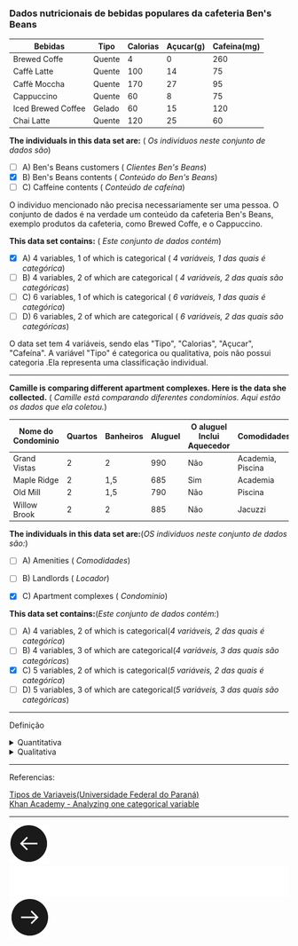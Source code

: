 ### Dados nutricionais de bebidas populares da cafeteria Ben's Beans

|Bebidas|Tipo|Calorias|Açucar(g)|Cafeina(mg)|
|----|----|----|----|----|
|Brewed Coffe|Quente|4|0|260
|Caffè Latte|Quente|100|14|75|
|Caffè	Moccha|Quente|170|27|95|
|Cappuccino|Quente|60|8|75|
|Iced Brewed Coffee|Gelado|60|15|120|
|Chai Latte	|Quente|120|25|60|


**The individuals in this data set are:** ( _Os individuos neste conjunto de dados são_)

- [ ] A) Ben's Beans customers ( _Clientes Ben's Beans_)
- [X] B) Ben's Beans contents ( _Conteúdo do Ben's Beans_)
- [ ] C) Caffeine contents ( _Conteúdo de cafeína_)

O individuo mencionado não precisa necessariamente ser uma pessoa.
O conjunto de dados é na verdade um conteúdo da cafeteria Ben's Beans, exemplo produtos da cafeteria, como Brewed Coffe, e o Cappuccino.

**This data set contains:** ( _Este conjunto de dados contém_)

- [X] A) 4 variables, 1 of which is categorical ( _4 variáveis, 1 das quais é categórica_)
- [ ] B) 4 variables, 2 of which are categorical ( _4 variáveis, 2 das quais são categóricas_)
- [ ] C) 6 variables, 1 of which is categorical ( _6 variáveis, 1 das quais é categórica_)
- [ ] D) 6 variables, 2 of which are categorical ( _6 variáveis, 2 das quais são categóricas_)

O data set tem 4 variáveis, sendo elas "Tipo", "Calorias", "Açucar", "Cafeína".
A variável "Tipo" é categorica ou qualitativa, pois não possui categoria .Ela representa uma classificação individual.

------------------------------
**Camille is comparing different apartment complexes. Here is the data she collected.** ( *Camille está comparando diferentes condominios. Aqui estão os dados que ela coletou.*)


Nome do Condominio | Quartos | Banheiros | Aluguel | O aluguel Inclui Aquecedor | Comodidades|
| - | - | - | - | - | - |
| Grand Vistas | 2 | 2 | 990 | Não | Academia, Piscina |
|Maple Ridge | 2 | 1,5 | 685 | Sim | Academia |
| Old Mill | 2 | 1,5 | 790 | Não | Piscina |
| Willow Brook | 2 | 2 | 885 | Não | Jacuzzi |


**The individuals in this data set are:**(_OS individuos neste conjunto de dados são:_)

- [ ] A) Amenities ( _Comodidades_)
- [ ] B) Landlords ( _Locador_)
- [X] C) Apartment complexes ( _Condominio_)


**This data set contains:**(_Este conjunto de dados contém:_)

- [ ] A) 4 variables, 2 of which is categorical(_4 variáveis, 2 das quais é categórica_)
- [ ] B) 4 variables, 3 of which are categorical(_4 variáveis, 3 das quais são categóricas_)
- [X] C) 5 variables, 2 of which is categorical(_5 variáveis, 2 das quais é categórica_)
- [ ] D) 5 variables, 3 of which are categorical(_5 variáveis, 3 das quais são categóricas_)

------------------------------
Definição
<details>
<summary>Quantitativa</summary>
São categorias que podem ser medidas em uma escola quantitativa, ou seja, apresentam valores numéricos que fazem sentido. Podem ser contínuas ou discretas
</details>
<details>
<summary>Qualitativa</summary>
são as características que não possuem valores quantitativos, mas, ao contrário, são definidas por várias categorias, ou seja, representam uma classificação dos indivíduos. Podem ser nominais ou ordinais.
Variáveis nominais: não existe ordenação dentre as categorias. Exemplos: sexo, cor dos olhos, fumante/não fumante, doente/sadio.
Variáveis ordinais: existe uma ordenação entre as categorias. Exemplos: escolaridade (1o, 2o, 3o graus), estágio da doença (inicial, intermediário, terminal), mês de observação (janeiro, fevereiro,..., dezembro).
</details>

------------------------------


Referencias:

[Tipos de Variaveis(Universidade Federal do Paraná)](http://leg.ufpr.br/~silvia/CE055/node8.html)<br>
[Khan Academy - Analyzing one categorical variable](https://www.khanacademy.org/math/ap-statistics/analyzing-categorical-ap/analyzing-one-categorical-variable/v/identifying-individuals-variables-and-categorical-variables-in-a-data-set)

------------------------------

[![](images/back.png)](Ahttps://github.com/LucasDonato333/Estudos/blob/master/README.md)            ![      ](images/bar.png)                                   [![](images/next.png)](Aula03.md)
  
